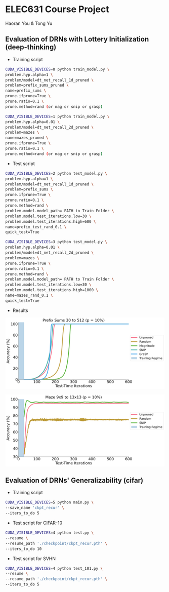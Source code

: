 # ELEC631 Course Project

Haoran You & Tong Yu

## Evaluation of DRNs with Lottery Initialization (deep-thinking)

* Training script

```bash
CUDA_VISIBLE_DEVICES=0 python train_model.py \
problem.hyp.alpha=1 \
problem/model=dt_net_recall_1d_pruned \
problem=prefix_sums_pruned \
name=prefix_sums \
prune.ifprune=True \
prune.ratio=0.1 \
prune.method=rand (or mag or snip or grasp)
```

```bash
CUDA_VISIBLE_DEVICES=1 python train_model.py \
problem.hyp.alpha=0.01 \
problem/model=dt_net_recall_2d_pruned \
problem=mazes \
name=mazes_pruned \
prune.ifprune=True \
prune.ratio=0.1 \
prune.method=rand (or mag or snip or grasp)
```

* Test script

```bash
CUDA_VISIBLE_DEVICES=2 python test_model.py \
problem.hyp.alpha=1 \
problem/model=dt_net_recall_1d_pruned \
problem=prefix_sums \
prune.ifprune=True \
prune.ratio=0.1 \
prune.method=rand \
problem.model.model_path= PATH to Train Folder \
problem.model.test_iterations.low=30 \
problem.model.test_iterations.high=600 \
name=prefix_test_rand_0.1 \
quick_test=True
```

```bash
CUDA_VISIBLE_DEVICES=3 python test_model.py \
problem.hyp.alpha=0.01 \
problem/model=dt_net_recall_2d_pruned \
problem=mazes \
prune.ifprune=True \
prune.ratio=0.1 \
prune.method=rand \
problem.model.model_path= PATH to Train Folder \
problem.model.test_iterations.low=30 \
problem.model.test_iterations.high=1000 \
name=mazes_rand_0.1 \
quick_test=True
```

* Results

![](./figures/prefix_sums_0.1.png)

![](./figures/maze_0.1_prev.png)

## Evaluation of DRNs' Generalizability (cifar)

* Training script

```bash
CUDA_VISIBLE_DEVICES=5 python main.py \
--save_name 'ckpt_recur' \
--iters_to_do 5
````

* Test script for CIFAR-10

```bash
CUDA_VISIBLE_DEVICES=4 python test.py \
--resume \
--resume_path './checkpoint/ckpt_recur.pth' \
--iters_to_do 10
```

* Test script for SVHN

```bash
CUDA_VISIBLE_DEVICES=4 python test_101.py \
--resume \
--resume_path './checkpoint/ckpt_recur.pth' \
--iters_to_do 5
```